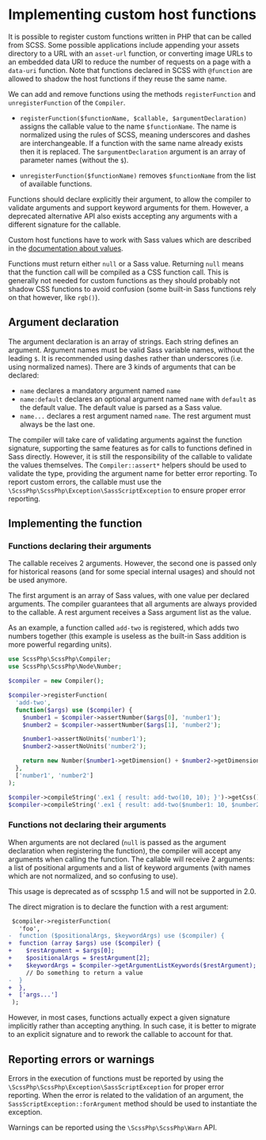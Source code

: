 # Implementing custom host functions

It is possible to register custom functions written in PHP that can be called
from SCSS. Some possible applications include appending your assets directory
to a URL with an `asset-url` function, or converting image URLs to an embedded
data URI to reduce the number of requests on a page with a `data-uri` function.
Note that functions declared in SCSS with `@function` are allowed to shadow the
host functions if they reuse the same name.

We can add and remove functions using the methods `registerFunction` and
`unregisterFunction` of the `Compiler`.

* `registerFunction($functionName, $callable, $argumentDeclaration)` assigns the
  callable value to the name `$functionName`. The name is normalized using the
  rules of SCSS, meaning underscores and dashes are interchangeable. If a
  function with the same name already exists then it is replaced. The
  `$argumentDeclaration` argument is an array of parameter names (without the
  `$`).

* `unregisterFunction($functionName)` removes `$functionName` from the list of
  available functions.

Functions should declare explicitly their argument, to allow the compiler to
validate arguments and support keyword arguments for them. However, a deprecated
alternative API also exists accepting any arguments with a different signature
for the callable.

Custom host functions have to work with Sass values which are described in the
[documentation about values](./values.md).

Functions must return either `null` or a Sass value. Returning `null` means that
the function call will be compiled as a CSS function call. This is generally not
needed for custom functions as they should probably not shadow CSS functions to
avoid confusion (some built-in Sass functions rely on that however, like `rgb()`).

## Argument declaration

The argument declaration is an array of strings. Each string defines an argument.
Argument names must be valid Sass variable names, without the leading `$`. It is
recommended using dashes rather than underscores (i.e. using normalized names).
There are 3 kinds of arguments that can be declared:

- `name` declares a mandatory argument named `name`
- `name:default` declares an optional argument named `name` with `default` as
  the default value. The default value is parsed as a Sass value.
- `name...` declares a rest argument named `name`. The rest argument must always
  be the last one.

The compiler will take care of validating arguments against the function
signature, supporting the same features as for calls to functions defined in
Sass directly. However, it is still the responsibility of the callable to
validate the values themselves. The `Compiler::assert*` helpers should be used
to validate the type, providing the argument name for better error reporting.
To report custom errors, the callable must use the
`\ScssPhp\ScssPhp\Exception\SassScriptException` to ensure proper error
reporting.

## Implementing the function

### Functions declaring their arguments

The callable receives 2 arguments. However, the second one is passed only for
historical reasons (and for some special internal usages) and should not be used
anymore.

The first argument is an array of Sass values, with one value per declared
arguments. The compiler guarantees that all arguments are always provided to the
callable. A rest argument receives a Sass argument list as the value.

As an example, a function called `add-two` is registered, which adds two numbers
together (this example is useless as the built-in Sass addition is more powerful
regarding units).

```php
use ScssPhp\ScssPhp\Compiler;
use ScssPhp\ScssPhp\Node\Number;

$compiler = new Compiler();

$compiler->registerFunction(
  'add-two',
  function($args) use ($compiler) {
    $number1 = $compiler->assertNumber($args[0], 'number1');
    $number2 = $compiler->assertNumber($args[1], 'number2');

    $number1->assertNoUnits('number1');
    $number2->assertNoUnits('number2');

    return new Number($number1->getDimension() + $number2->getDimension(), '');
  },
  ['number1', 'number2']
);

$compiler->compileString('.ex1 { result: add-two(10, 10); }')->getCss();
$compiler->compileString('.ex1 { result: add-two($number1: 10, $number2: 10); }')->getCss();
```

### Functions not declaring their arguments

When arguments are not declared (`null` is passed as the argument declaration
when registering the function), the compiler will accept any arguments when
calling the function. The callable will receive 2 arguments: a list of
positional arguments and a list of keyword arguments (with names which are not
normalized, and so confusing to use).

This usage is deprecated as of scssphp 1.5 and will not be supported in 2.0.

The direct migration is to declare the function with a rest argument:

```diff
 $compiler->registerFunction(
   'foo',
-  function ($positionalArgs, $keywordArgs) use ($compiler) {
+  function (array $args) use ($compiler) {
+    $restArgument = $args[0];
+    $positionalArgs = $restArgument[2];
+    $keywordArgs = $compiler->getArgumentListKeywords($restArgument);
     // Do something to return a value
-  }
+  },
+  ['args...']
 );
```

However, in most cases, functions actually expect a given signature implicitly
rather than accepting anything. In such case, it is better to migrate to an
explicit signature and to rework the callable to account for that.

## Reporting errors or warnings

Errors in the execution of functions must be reported by using the
`\ScssPhp\ScssPhp\Exception\SassScriptException` for proper error reporting.
When the error is related to the validation of an argument, the
`SassScriptException::forArgument` method should be used to instantiate the
exception.

Warnings can be reported using the `\ScssPhp\ScssPhp\Warn` API.
